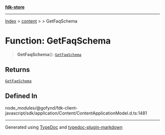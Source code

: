 [**fdk-store**](../../../README.md)
***

[Index](../../../API.md) > [content](../../README.md) > [<internal>](../README.md) > GetFaqSchema

# Function: GetFaqSchema

> **GetFaqSchema**(): [`GetFaqSchema`](../type-aliases/type-alias.GetFaqSchema.md)

## Returns

[`GetFaqSchema`](../type-aliases/type-alias.GetFaqSchema.md)

## Defined In

node\_modules/@gofynd/fdk-client-javascript/sdk/application/Content/ContentApplicationModel.d.ts:1481

***
Generated using [TypeDoc](https://typedoc.org/) and [typedoc-plugin-markdown](https://www.npmjs.com/package/typedoc-plugin-markdown)
